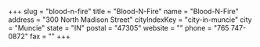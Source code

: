 +++
slug = "blood-n-fire"
title = "Blood-N-Fire"
name = "Blood-N-Fire"
address = "300 North Madison Street"
cityIndexKey = "city-in-muncie"
city = "Muncie"
state = "IN"
postal = "47305"
website = ""
phone = "765 747-0872"
fax = ""
+++
